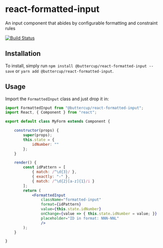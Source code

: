 # react-formatted-input
An input component that abides by configurable formatting and constraint rules

[![Build Status](https://travis-ci.org/buttercup/react-formatted-input.svg?branch=master)](https://travis-ci.org/buttercup/react-formatted-input)

## Installation
To install, simply run `npm install @buttercup/react-formatted-input --save` or `yarn add @buttercup/react-formatted-input`.

## Usage
Import the `FormattedInput` class and just drop it in:

```jsx
import FormattedInput from "@buttercup/react-formatted-input";
import React, { Component } from "react";

export default class MyForm extends Component {

    constructor(props) {
        super(props);
        this.state = {
            idNumber: ""
        };
    }

    render() {
        const idPattern = [
            { match: /^\d{3}/ },
            { exactly: "-" },
            { match: /^\d{2}[a-z]{1}/i }
        ];
        return (
            <FormattedInput
                className="formatted-input"
                format={idPattern}
                value={this.state.idNumber}
                onChange={value => { this.state.idNumber = value; }}
                placeholder="ID in format: NNN-NNL"
                />
        );
    }

}
```
